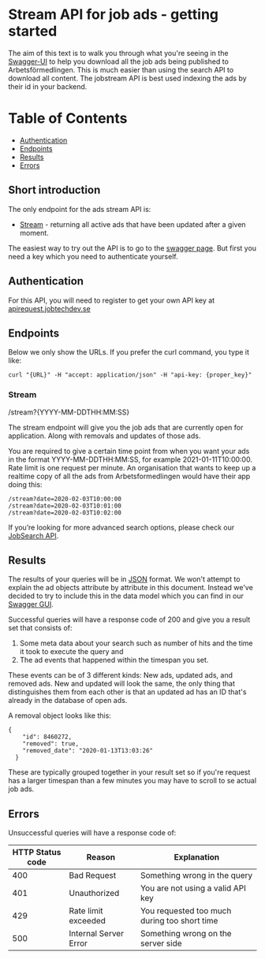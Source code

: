 # Stream API for job ads - getting started

The aim of this text is to walk you through what you're seeing in the [Swagger-UI](https://jobstream.api.jobtechdev.se) to help you download all the job ads being published to Arbetsförmedlingen. This is much easier than using the search API to download all content. The jobstream API is best used indexing the ads by their id in your backend.

# Table of Contents
* [Authentication](#Authentication)
* [Endpoints](#Endpoints)
* [Results](#Results)
* [Errors](#Errors)



## Short introduction

The only endpoint for the ads stream API is:

* [Stream](#Stream) - returning all active ads that have been updated after a given moment.

The easiest way to try out the API is to go to the [swagger page](https://jobstream.api.jobtechdev.se/).
But first you need a key which you need to authenticate yourself.

## Authentication
For this API, you will need to register to get your own API key at [apirequest.jobtechdev.se](https://apirequest.jobtechdev.se)

## Endpoints
Below we only show the URLs. If you prefer the curl command, you type it like:

	curl "{URL}" -H "accept: application/json" -H "api-key: {proper_key}"
	
### Stream 
/stream?{YYYY-MM-DDTHH:MM:SS}

The stream endpoint will give you the job ads that are currently open for application. Along with removals and updates of those ads. 
	
You are required to give a certain time point from when you want your ads in the format YYYY-MM-DDTHH:MM:SS, for example 2021-01-11T10:00:00. Rate limit is one request per minute. An organisation that wants to keep up a realtime copy of all the ads from Arbetsformedlingen would have their app doing this: 

	/stream?date=2020-02-03T10:00:00
	/stream?date=2020-02-03T10:01:00
	/stream?date=2020-02-03T10:02:00


If you’re looking for more advanced search options, please check our [JobSearch API](https://jobtechdev.se/docs/apis/jobsearch/).

## Results
The results of your queries will be in [JSON](https://en.wikipedia.org/wiki/JSON) format. We won't attempt to explain the ad objects attribute by attribute in this document. Instead we've decided to try to include this in the data model which you can find in our [Swagger GUI](https://jobsearch.api.jobtechdev.se).

Successful queries will have a response code of 200 and give you a result set that consists of:
1. Some meta data about your search such as number of hits and the time it took to execute the query and 
2. The ad events that happened within the timespan you set. 

These events can be of 3 different kinds: New ads, updated ads, and removed ads. New and updated will look the same, the only thing that distinguishes them from each other is that an updated ad has an ID that's already in the database of open ads. 

A removal object looks like this:

	{
	    "id": 8460272,
	    "removed": true,
	    "removed_date": "2020-01-13T13:03:26"
	  }

These are typically grouped together in your result set so if you're request has a larger timespan than a few minutes you may have to scroll to se actual job ads.

## Errors
Unsuccessful queries will have a response code of:

| HTTP Status code | Reason | Explanation |
| ------------- | ------------- | -------------|
| 400 | Bad Request | Something wrong in the query |
| 401 | Unauthorized | You are not using a valid API key |
| 429 | Rate limit exceeded | You requested too much during too short time |
| 500 | Internal Server Error | Something wrong on the server side |

